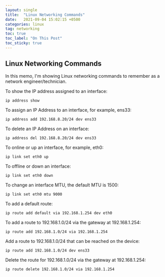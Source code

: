 ```yaml
---
layout: single
title:  "Linux Networking Commands"
date:   2021-09-04 15:02:15 +0500
categories: linux
tag: networking
toc: true
toc_label: "On This Post"
toc_sticky: true
---
```


## Linux Networking Commands
In this memo, I'm showing Linux networking commands to remember as a network engineer/technician.

To show the IP address assigned to an interface:

```console
ip address show
```

To assign an IP  Address to an interface, for example, ens33:

```console
ip address add 192.168.8.20/24 dev ens33
```

To delete an IP Address on an interface:

```console
ip address del 192.168.8.20/24 dev ens33
```

To online or up an interface, for example, eth0:

```console
ip link set eth0 up
```

To offline or down an interface:

```console
ip link set eth0 down
```

To change an interface MTU, the default MTU is 1500:

```console
ip link set eth0 mtu 9000
```

To add a default route:

```console
ip route add default via 192.168.1.254 dev eth0
```

To add a route to 192.168.1.0/24 via the gateway at 192.168.1.254:

```console
ip route add 192.168.1.0/24 via 192.168.1.254
```

Add a route to 192.168.1.0/24 that can be reached on the device:

```console
ip route add 192.168.1.0/24 dev ens33
```

Delete the route for 192.168.1.0/24 via the gateway at 192.168.1.254:

```console
ip route delete 192.168.1.0/24 via 192.168.1.254
```
